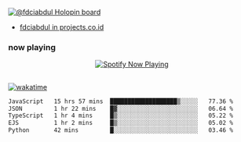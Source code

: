 [![@fdciabdul Holopin board](https://holopin.io/api/user/board?user=fdciabdul)](https://holopin.io/@fdciabdul)

- [fdciabdul in projects.co.id](https://projects.co.id/public/browse_users/view/496e26/fdciabdul)

### now playing 

<p align="center">
  <a href="https://open.spotify.com/user/31ljmyymhthokwewwcd6dsdmvprm" target="_blank"><img src="https://novatorem-psi-rosy.vercel.app/api/spotify" alt="Spotify Now Playing"/></a>
</p>

##

[![wakatime](https://wakatime.com/badge/user/87646243-158a-4241-a3cb-668e1fa2dbb8.svg)](https://wakatime.com/@87646243-158a-4241-a3cb-668e1fa2dbb8)
<!--START_SECTION:waka-->

```txt
JavaScript   15 hrs 57 mins  ███████████████████▒░░░░░   77.36 %
JSON         1 hr 22 mins    █▓░░░░░░░░░░░░░░░░░░░░░░░   06.64 %
TypeScript   1 hr 4 mins     █▒░░░░░░░░░░░░░░░░░░░░░░░   05.22 %
EJS          1 hr 2 mins     █▒░░░░░░░░░░░░░░░░░░░░░░░   05.02 %
Python       42 mins         █░░░░░░░░░░░░░░░░░░░░░░░░   03.46 %
```

<!--END_SECTION:waka-->
